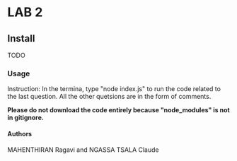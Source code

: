 # LAB 2

## Install

TODO

### Usage

Instruction:
In the termina, type "node index.js" to run the code related to the last question.
All the other quetsions are in the form of comments.

**Please do not download the code entirely because "node_modules" is not in gitignore.**

#### Authors

MAHENTHIRAN Ragavi and NGASSA TSALA Claude
